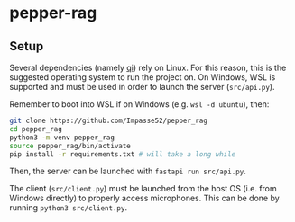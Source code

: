 # pepper-rag

## Setup

Several dependencies (namely [qi](https://pypi.org/project/qi/)) rely on Linux. For this reason, this is the suggested operating system to run the project on. On Windows, WSL is supported and must be used in order to launch the server (`src/api.py`). 

Remember to boot into WSL if on Windows (e.g. `wsl -d ubuntu`), then:
```bash
git clone https://github.com/Impasse52/pepper_rag
cd pepper_rag
python3 -m venv pepper_rag
source pepper_rag/bin/activate
pip install -r requirements.txt # will take a long while
```

Then, the server can be launched with `fastapi run src/api.py`. 

The client (`src/client.py`) must be launched from the host OS (i.e. from Windows directly) to properly access microphones. This can be done by running `python3 src/client.py`.
